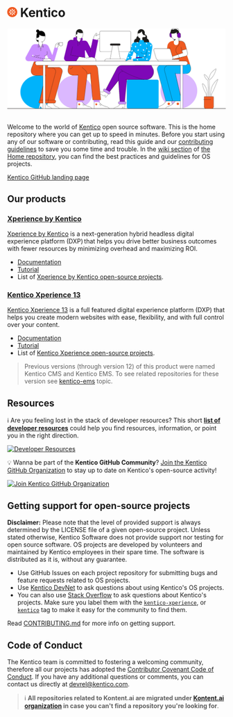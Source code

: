 # <img src="../images/Kentico-shortcut-color-positive-rgb.svg" alt="Kentico Logo" title="Kentico" width="23"> Kentico

<img src="../images/kentico-people.png" alt="Kentico GitHub Community" title="Kentico GitHub Community" width="600" style="margin-bottom: 1rem;">

Welcome to the world of [Kentico](https://www.kentico.com/) open source software. This is the home repository where you can get up to speed in minutes. Before you start using any of our software or contributing, read this guide and our [contributing guidelines](https://github.com/Kentico/Home/blob/master/CONTRIBUTING.md) to save you some time and trouble. In the [wiki section](https://github.com/Kentico/Home/wiki) of [the Home repository](https://github.com/Kentico/Home), you can find the best practices and guidelines for OS projects.

[Kentico GitHub landing page](https://kentico.github.io)

## Our products

### [Xperience by Kentico](#xperience-by-kentico)

[Xperience by Kentico](https://www.kentico.com/platforms/xperience-by-kentico) is a next-generation hybrid headless digital experience platform (DXP) that helps you drive better business outcomes with fewer resources by minimizing overhead and maximizing ROI.

- [Documentation](https://docs.xperience.io/x/DQKQC)
- [Tutorial](https://docs.xperience.io/tutorial)
- List of [Xperience by Kentico open-source projects](https://github.com/topics/xperience-by-kentico).

### [Kentico Xperience 13](#kentico-xperience-13)

[Kentico Xperience 13](https://www.kentico.com/platforms/kentico-xperience-13) is a full featured digital experience platform (DXP) that helps you create modern websites with ease, flexibility, and with full control over your content.

- [Documentation](https://docs.xperience.io/x/UQmRBg)
- [Tutorial](https://docs.xperience.io/13tutorial)
- List of [Kentico Xperience open-source projects](https://github.com/topics/kentico-xperience).

> Previous versions (through version 12) of this product were named Kentico CMS and Kentico EMS. To see related repositories for these version see [kentico-ems](https://github.com/topics/kentico-ems) topic.

## Resources

ℹ️ Are you feeling lost in the stack of developer resources?
This short [**list of developer resources**](https://kentico.github.io/Home/RESOURCES) could help you find resources, information, or point you in the right direction.

[![Developer Resources](https://img.shields.io/badge/-Developer%20Resources-blue?style=for-the-badge)](https://kentico.github.io/Home/RESOURCES)

💡 Wanna be part of the **Kentico GitHub Community**? [Join the Kentico GitHub Organization](https://kentico.github.io/join) to stay up to date on Kentico's open-source activity!

[![Join Kentico GitHub Organization](https://img.shields.io/badge/-Join%20Kentico%20GitHub%20Organization-%23F05A22?style=for-the-badge)](https://kentico.github.io/join)

## Getting support for open-source projects

**Disclaimer:** Please note that the level of provided support is always determined by the LICENSE file of a given open-source project. Unless stated otherwise, Kentico Software does not provide support nor testing for open source software. OS projects are developed by volunteers and maintained by Kentico employees in their spare time. The software is distributed as it is, without any guarantee.

- Use GitHub Issues on each project repository for submitting bugs and feature requests related to OS projects.
- Use [Kentico DevNet](https://devnet.kentico.com/questions-answers) to ask questions about using Kentico's OS projects.
- You can also use [Stack Overflow](https://stackoverflow.com/) to ask questions about Kentico's projects. Make sure you label them with the [`kentico-xperience`](https://stackoverflow.com/questions/ask?tags=kentico-xperience), or [`kentico`](https://stackoverflow.com/questions/ask?tags=kentico) tag to make it easy for the community to find them.

Read [CONTRIBUTING.md](https://github.com/Kentico/Home/blob/master/CONTRIBUTING.md#where-to-get-support) for more info on getting support.

## Code of Conduct

The Kentico team is committed to fostering a welcoming community, therefore all our projects has adopted the [Contributor Covenant Code of Conduct](https://github.com/Kentico/Home/blob/master/CODE_OF_CONDUCT.md). If you have any additional questions or comments, you can contact us directly at devrel@kentico.com.

> :information_source: **All repositories related to Kontent.ai are migrated under [Kontent.ai organization](https://github.com/kontent-ai) in case you can't find a repository you're looking for**.
